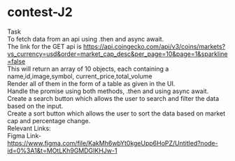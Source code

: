 # contest-J2
Task</br>
To fetch data from an api using .then and async await.</br>
The link for the GET api is https://api.coingecko.com/api/v3/coins/markets?vs_currency=usd&order=market_cap_desc&per_page=10&page=1&sparkline=false</br>
This will return an array of 10 objects, each containing a name,id,image,symbol, current_price,total_volume</br>
Render all of them in the form of a table as given in the UI.</br>
Handle the promise using both methods, .then and using async await.</br>
Create a search button which allows the user to search and filter the data based on the input.</br>
Create a sort button which allows the user to sort the data based on market cap and percentage change.</br>
Relevant Links:</br>
Figma Link- https://www.figma.com/file/KakMh6wbYt0kgeUpp6HoPZ/Untitled?node-id=0%3A1&t=MOtLKh9GMDGIKHJw-1</br>
